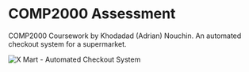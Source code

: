 # COMP2000 Assessment

COMP2000 Coursework by Khodadad (Adrian) Nouchin. An automated checkout system for a supermarket.

![X Mart - Automated Checkout System](https://i.imgur.com/4gumxEf.png)
